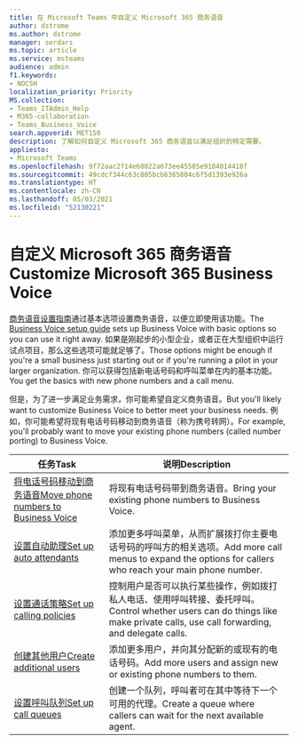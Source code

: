 ```yaml
---
title: 在 Microsoft Teams 中自定义 Microsoft 365 商务语音
author: dstrome
ms.author: dstrome
manager: serdars
ms.topic: article
ms.service: msteams
audience: admin
f1.keywords:
- NOCSH
localization_priority: Priority
MS.collection:
- Teams_ITAdmin_Help
- M365-collaboration
- Teams_Business_Voice
search.appverid: MET150
description: 了解如何自定义 Microsoft 365 商务语音以满足组织的特定需要。
appliesto:
- Microsoft Teams
ms.openlocfilehash: 9f72aac2f14e68022a673ee45585e9184814418f
ms.sourcegitcommit: 49cdcf344c63c805bcb6365804c6f5d1393e926a
ms.translationtype: HT
ms.contentlocale: zh-CN
ms.lasthandoff: 05/03/2021
ms.locfileid: "52130221"
---
```

# <a name="customize-microsoft-365-business-voice"></a><span data-ttu-id="86aec-103">自定义 Microsoft 365 商务语音</span><span class="sxs-lookup"><span data-stu-id="86aec-103">Customize Microsoft 365 Business Voice</span></span>

<span data-ttu-id="86aec-104">[商务语音设置指南](set-up-overview.md)通过基本选项设置商务语音，以便立即使用该功能。</span><span class="sxs-lookup"><span data-stu-id="86aec-104">The [Business Voice setup guide](set-up-overview.md) sets up Business Voice with basic options so you can use it right away.</span></span> <span data-ttu-id="86aec-105">如果是刚起步的小型企业，或者正在大型组织中运行试点项目，那么这些选项可能就足够了。</span><span class="sxs-lookup"><span data-stu-id="86aec-105">Those options might be enough if you're a small business just starting out or if you're running a pilot in your larger organization.</span></span> <span data-ttu-id="86aec-106">你可以获得包括新电话号码和呼叫菜单在内的基本功能。</span><span class="sxs-lookup"><span data-stu-id="86aec-106">You get the basics with new phone numbers and a call menu.</span></span>

<span data-ttu-id="86aec-107">但是，为了进一步满足业务需求，你可能希望自定义商务语音。</span><span class="sxs-lookup"><span data-stu-id="86aec-107">But you'll likely want to customize Business Voice to better meet your business needs.</span></span> <span data-ttu-id="86aec-108">例如，你可能希望将现有电话号码移动到商务语音（称为携号转网）。</span><span class="sxs-lookup"><span data-stu-id="86aec-108">For example, you'll probably want to move your existing phone numbers (called number porting) to Business Voice.</span></span>

| <span data-ttu-id="86aec-109">任务</span><span class="sxs-lookup"><span data-stu-id="86aec-109">Task</span></span>                                                          | <span data-ttu-id="86aec-110">说明</span><span class="sxs-lookup"><span data-stu-id="86aec-110">Description</span></span>                                                                                          |
|---------------------------------------------------------------|------------------------------------------------------------------------------------------------------|
| [<span data-ttu-id="86aec-111">将电话号码移动到商务语音</span><span class="sxs-lookup"><span data-stu-id="86aec-111">Move phone numbers to Business Voice</span></span>](port-phone-numbers.md) | <span data-ttu-id="86aec-112">将现有电话号码带到商务语音。</span><span class="sxs-lookup"><span data-stu-id="86aec-112">Bring your existing phone numbers to Business Voice.</span></span>                                                 |
| [<span data-ttu-id="86aec-113">设置自动助理</span><span class="sxs-lookup"><span data-stu-id="86aec-113">Set up auto attendants</span></span>](./create-a-phone-system-auto-attendant-smb.md)           | <span data-ttu-id="86aec-114">添加更多呼叫菜单，从而扩展拨打你主要电话号码的呼叫方的相关选项。</span><span class="sxs-lookup"><span data-stu-id="86aec-114">Add more call menus to expand the options for callers who reach your main phone number.</span></span>        |
| [<span data-ttu-id="86aec-115">设置通话策略</span><span class="sxs-lookup"><span data-stu-id="86aec-115">Set up calling policies</span></span>](set-up-policies.md)                 | <span data-ttu-id="86aec-116">控制用户是否可以执行某些操作，例如拨打私人电话、使用呼叫转接、委托呼叫。</span><span class="sxs-lookup"><span data-stu-id="86aec-116">Control whether users can do things like make private calls, use call forwarding, and delegate calls.</span></span>        |
| [<span data-ttu-id="86aec-117">创建其他用户</span><span class="sxs-lookup"><span data-stu-id="86aec-117">Create additional users</span></span>](create-users.md)                    | <span data-ttu-id="86aec-118">添加更多用户，并向其分配新的或现有的电话号码。</span><span class="sxs-lookup"><span data-stu-id="86aec-118">Add more users and assign new or existing phone numbers to them.</span></span>                                     |
| [<span data-ttu-id="86aec-119">设置呼叫队列</span><span class="sxs-lookup"><span data-stu-id="86aec-119">Set up call queues</span></span>](./create-a-phone-system-call-queue-smb.md)                   | <span data-ttu-id="86aec-120">创建一个队列，呼叫者可在其中等待下一个可用的代理。</span><span class="sxs-lookup"><span data-stu-id="86aec-120">Create a queue where callers can wait for the next available agent.</span></span>                                  |